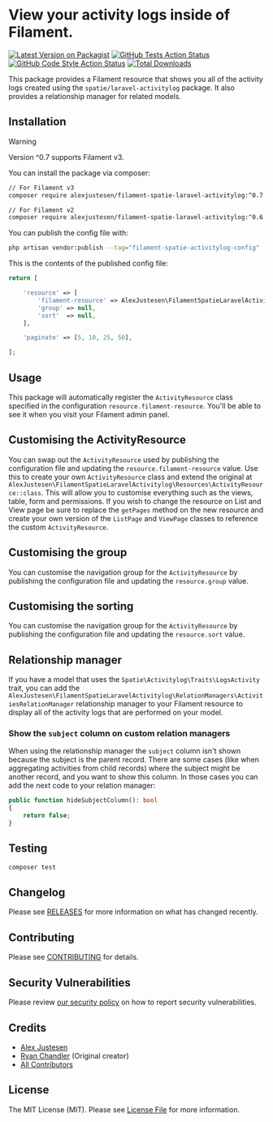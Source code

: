 # View your activity logs inside of Filament.

[![Latest Version on Packagist](https://img.shields.io/packagist/v/alexjustesen/filament-spatie-laravel-activitylog.svg?style=flat-square)](https://packagist.org/packages/alexjustesen/filament-spatie-laravel-activitylog)
[![GitHub Tests Action Status](https://img.shields.io/github/workflow/status/alexjustesen/filament-spatie-laravel-activitylog/run-tests?label=tests)](https://github.com/alexjustesen/filament-spatie-laravel-activitylog/actions?query=workflow%3Arun-tests+branch%3Amain)
[![GitHub Code Style Action Status](https://img.shields.io/github/workflow/status/alexjustesen/filament-spatie-laravel-activitylog/Check%20&%20fix%20styling?label=code%20style)](https://github.com/alexjustesen/filament-spatie-laravel-activitylog/actions?query=workflow%3A"Check+%26+fix+styling"+branch%3Amain)
[![Total Downloads](https://img.shields.io/packagist/dt/alexjustesen/filament-spatie-laravel-activitylog.svg?style=flat-square)](https://packagist.org/packages/alexjustesen/filament-spatie-laravel-activitylog)

This package provides a Filament resource that shows you all of the activity logs created using the `spatie/laravel-activitylog` package. It also provides a relationship manager for related models.

## Installation

> [!WARNING]
> Version ^0.7 supports Filament v3.

You can install the package via composer:

```bash
// For Filament v3
composer require alexjustesen/filament-spatie-laravel-activitylog:^0.7

// For Filament v2
composer require alexjustesen/filament-spatie-laravel-activitylog:^0.6
```

You can publish the config file with:

```bash
php artisan vendor:publish --tag="filament-spatie-activitylog-config"
```

This is the contents of the published config file:

```php
return [

    'resource' => [
        'filament-resource' => AlexJustesen\FilamentSpatieLaravelActivitylog\Resources\ActivityResource::class,
        'group' => null,
        'sort'  => null,
    ],

    'paginate' => [5, 10, 25, 50],

];
```

## Usage

This package will automatically register the `ActivityResource` class specified in the configuration `resource.filament-resource`. You'll be able to see it when you visit your Filament admin panel.

## Customising the ActivityResource

You can swap out the `ActivityResource` used by publishing the configuration file and updating the `resource.filament-resource` value. Use this to create your own `ActivityResource` class and extend the original at `AlexJustesen\FilamentSpatieLaravelActivitylog\Resources\ActivityResource::class`. This will allow you to customise everything such as the views, table, form and permissions. If you wish to change the resource on List and View page be sure to replace the `getPages` method on the new resource and create your own version of the `ListPage` and `ViewPage` classes to reference the custom `ActivityResource`.

## Customising the group

You can customise the navigation group for the `ActivityResource` by publishing the configuration file and updating the `resource.group` value.

## Customising the sorting

You can customise the navigation group for the `ActivityResource` by publishing the configuration file and updating the `resource.sort` value.

## Relationship manager

If you have a model that uses the `Spatie\Activitylog\Traits\LogsActivity` trait, you can add the `AlexJustesen\FilamentSpatieLaravelActivitylog\RelationManagers\ActivitiesRelationManager` relationship manager to your Filament resource to display all of the activity logs that are performed on your model.

### Show the `subject` column on custom relation managers

When using the relationship manager the `subject` column isn't shown because the subject is the parent record. There are some cases (like when aggregating activities from child records) where the subject might be another record, and you want to show this column. In those cases you can add the next code to your relation manager:

```php
public function hideSubjectColumn(): bool
{
    return false;
}
```

## Testing

```bash
composer test
```

## Changelog

Please see [RELEASES](https://github.com/alexjustesen/filament-spatie-laravel-activitylog/releases) for more information on what has changed recently.

## Contributing

Please see [CONTRIBUTING](.github/CONTRIBUTING.md) for details.

## Security Vulnerabilities

Please review [our security policy](../../security/policy) on how to report security vulnerabilities.

## Credits

- [Alex Justesen](https://github.com/alexjustesen)
- [Ryan Chandler](https://github.com/ryangjchandler) (Original creator)
- [All Contributors](../../contributors)

## License

The MIT License (MIT). Please see [License File](LICENSE.md) for more information.
